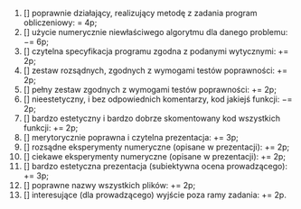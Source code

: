 1. [] poprawnie działający, realizujący metodę z zadania program obliczeniowy: = 4p;
2. [] użycie numerycznie niewłaściwego algorytmu dla danego problemu: −= 6p;
3. [] czytelna specyfikacja programu zgodna z podanymi wytycznymi: += 2p;
4. [] zestaw rozsądnych, zgodnych z wymogami testów poprawności: += 2p;
5. [] pełny zestaw zgodnych z wymogami testów poprawności: += 2p;
6. [] nieestetyczny, i bez odpowiednich komentarzy, kod jakiejś funkcji: −= 2p;
7. [] bardzo estetyczny i bardzo dobrze skomentowany kod wszystkich funkcji: += 2p;
8. [] merytorycznie poprawna i czytelna prezentacja: += 3p;
9. [] rozsądne eksperymenty numeryczne (opisane w prezentacji): += 2p;
10. [] ciekawe eksperymenty numeryczne (opisane w prezentacji): += 2p;
11. [] bardzo estetyczna prezentacja (subiektywna ocena prowadzącego): += 3p;
12. [] poprawne nazwy wszystkich plików: += 2p;
13. [] interesujące (dla prowadzącego) wyjście poza ramy zadania: += 2p.
